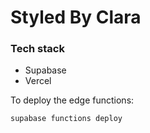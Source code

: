 # Styled By Clara 

### Tech stack
- Supabase
- Vercel

To deploy the edge functions:
```
supabase functions deploy
```
